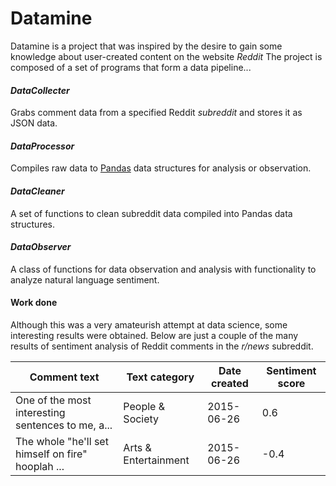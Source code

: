 # Datamine
Datamine is a project that was inspired by the desire to gain some knowledge about user-created content on the website *Reddit* The project is composed of a set of programs that form a data pipeline...

#### *DataCollecter*
Grabs comment data from a specified Reddit *subreddit* and stores it as JSON data.

#### *DataProcessor*
Compiles raw data to [Pandas](https://pandas.pydata.org) data structures for analysis or observation.

#### *DataCleaner*
A set of functions to clean subreddit data compiled into Pandas data structures.

#### *DataObserver*
A class of functions for data observation and analysis with functionality to analyze natural language sentiment.

#### Work done
Although this was a very amateurish attempt at data science, some interesting results were obtained. Below are just a couple of the many results of sentiment analysis of Reddit comments in the *r/news* subreddit.

|Comment text|Text category|Date created|Sentiment score|
|------------|--------|------------|---------------|
|One of the most interesting sentences to me, a...|People & Society|2015-06-26|0.6|
|The whole "he'll set himself on fire" hooplah ...|Arts & Entertainment|2015-06-26|-0.4|
